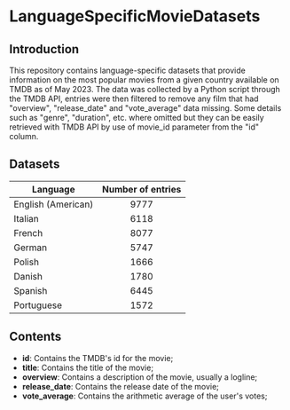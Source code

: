 # LanguageSpecificMovieDatasets

## Introduction
This repository contains language-specific datasets that provide information on the most popular movies from a given country available on TMDB as of May 2023. The data was collected by a Python script through the TMDB API, entries were then filtered to remove any film that had "overview", "release_date" and "vote_average" data missing. Some details such as "genre", "duration", etc. where omitted but they can be easily retrieved with TMDB API by use of movie_id parameter from the "id" column.

## Datasets

| Language            | Number of entries | 
| ------------------- |:-----------------:|
| English (American)  | 9777              |
| Italian             | 6118              |
| French              | 8077              |
| German              | 5747              |
| Polish              | 1666              |
| Danish              | 1780              |
| Spanish             | 6445              |
| Portuguese          | 1572              |

## Contents

- **id**:  Contains the TMDB's id for the movie;
- **title**: Contains the title of the movie;
- **overview**: Contains a description of the movie, usually a logline;
- **release_date**: Contains the release date of the movie;
- **vote_average**: Contains the arithmetic average of the user's votes;
   
    
